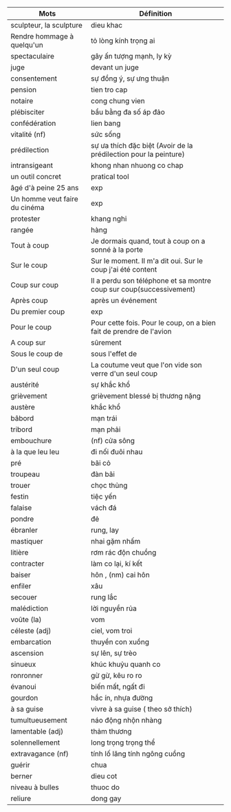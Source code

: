 Mots    					  	| Définition
---     					  	| ---
sculpteur, la sculpture		  	| dieu khac
Rendre hommage à quelqu'un	  	| tỏ lòng kính trọng ai
spectaculaire				  	| gây ấn tượng mạnh, ly kỳ
juge						  	| devant un juge
consentement				  	| sự đồng ý, sự ưng thuận	
pension						  	| tien tro cap
notaire						  	| cong chung vien
plébisciter					  	| bầu bằng đa số áp đảo
confédération				  	| lien bang
vitalité (nf)				  	| sức sống
prédilection				  	| sự ưa thích đặc biệt (Avoir de la prédilection pour la peinture)
intransigeant				  	| khong nhan nhuong co chap
un outil concret			  	| pratical tool
âgé d'à peine 25 ans 		  	| exp
Un homme veut faire du cinéma	| exp
protester						| khang nghi
rangée							| hàng
Tout à coup 					| Je dormais quand, tout à coup on a sonné à la porte
Sur le coup 					| Sur le moment. Il m'a dit oui. Sur le coup j'ai été content
Coup sur coup 					| Il a perdu son téléphone et sa montre coup sur coup(successivement)
Après coup 						| après un événement
Du premier coup 				| exp
Pour le coup 					| Pour cette fois. Pour le coup, on a bien fait de prendre de l'avion
A coup sur 						| sûrement
Sous le coup de 				| sous l'effet de 
D'un seul coup 					| La coutume veut que l'on vide son verre d'un seul coup
austérité						| sự khắc khổ
grièvement						| grièvement blessé bị thương nặng
austère							| khắc khổ
bâbord							| mạn trái
tribord							| mạn phải
embouchure						| (nf) cửa sông
à la que leu leu				| đi nối đuôi nhau
pré 							| bãi cỏ
troupeau						| đàn bãi
trouer							| chọc thủng
festin							| tiệc yến
falaise							| vách đá
pondre 							| đẻ
ébranler						| rung, lay
mastiquer						| nhai gặm nhấm
litière							| rơm rác độn chuồng
contracter						| làm co lại, kí kết
baiser 							| hôn , (nm) cai hôn
enfiler							| xâu
secouer							| rung lắc 
malédiction						| lời nguyền rủa
voûte (la)						| vom
céleste (adj)					| ciel, vom troi  
embarcation						| thuyền con xuồng
ascension						| sự lên, sự trèo
sinueux 						| khúc khuỷu quanh co
ronronner						| gừ gừ, kêu ro ro
évanoui							| biến mất, ngất đi
gourdon							| hắc ín, nhựa đường
à sa guise						| vivre à sa guise ( theo sở thích)
tumultueusement					| náo động nhộn nhàng 
lamentable (adj)				| thảm thương 
solennellement					| long trọng trọng thể
extravagance (nf)				| tính lố lăng tính ngông cuồng
guérir							| chua 
berner							| dieu cot
niveau à bulles					| thuoc do
reliure							| dong gay
